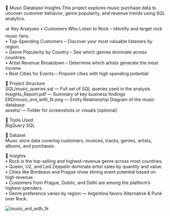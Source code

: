 🎵 Music Database Insights 
This project explores music purchase data to uncover customer behavior, genre popularity, and revenue trends using SQL analytics.

📊 Key Analyses 
• Customers Who Listen to Rock – Identify and target rock music fans.  
• Top-Spending Customers – Discover your most valuable listeners by region.  
• Genre Popularity by Country – See which genres dominate across countries.  
• Artist Revenue Breakdown – Determine which artists generate the most income.  
• Best Cities for Events – Pinpoint cities with high spending potential.

📁 Project Structure  
SQL/music_queries.sql — Full set of SQL queries used in the analysis  
Insights_Report.pdf — Summary of key business findings   
ERD/music_erd_with_fk.png — Entity Relationship Diagram of the music database  
assets/ — Folder for screenshots or visuals (optional)

🧠 Tools Used  
BigQuery SQL  

🧩 Dataset  
Music store data covering customers, invoices, tracks, genres, artists, albums, and purchases.

🚀 Insights  
• Rock is the top-selling and highest-revenue genre across most countries.  
• Queen, U2, and Led Zeppelin dominate artist sales by quantity and value.  
• Cities like Bordeaux and Prague show strong event potential based on high revenue.  
• Customers from Prague, Dublin, and Delhi are among the platform’s highest spenders.  
• Genre preference varies by region — Argentina favors Alternative & Punk over Rock.


![music_erd_with_fk](https://github.com/user-attachments/assets/8c8681cc-f6ef-4c41-abe1-cd88db2b9039)
